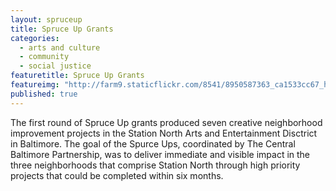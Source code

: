 ```yaml
---
layout: spruceup
title: Spruce Up Grants
categories: 
  - arts and culture
  - community
  - social justice
featuretitle: Spruce Up Grants
featureimg: "http://farm9.staticflickr.com/8541/8950587363_ca1533cc67_h.jpg"
published: true
---
```


The first round of Spruce Up grants produced seven creative neighborhood improvement projects in the Station North Arts and Entertainment Disctrict in Baltimore. The goal of the Spurce Ups, coordinated by The Central Baltimore Partnership, was to deliver immediate and visible impact in the three neighborhoods that comprise Station North through high priority projects that could be completed within six months. 